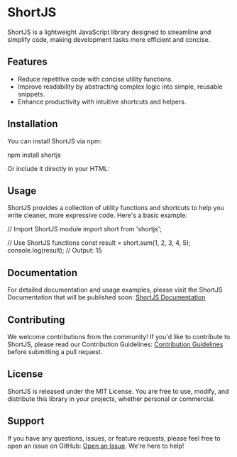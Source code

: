 # ShortJS

ShortJS is a lightweight JavaScript library designed to streamline and simplify code, making development tasks more efficient and concise.

## Features

- Reduce repetitive code with concise utility functions.
- Improve readability by abstracting complex logic into simple, reusable snippets.
- Enhance productivity with intuitive shortcuts and helpers.

## Installation

You can install ShortJS via npm:

npm install shortjs

Or include it directly in your HTML:

<script src="path/to/shortjs.min.js"></script>

## Usage

ShortJS provides a collection of utility functions and shortcuts to help you write cleaner, more expressive code. Here's a basic example:

// Import ShortJS module
import short from 'shortjs';

// Use ShortJS functions
const result = short.sum(1, 2, 3, 4, 5);
console.log(result); // Output: 15

## Documentation

For detailed documentation and usage examples, please visit the ShortJS Documentation that will be published soon: [ShortJS Documentation](https://shortjs-docs.example.com)

## Contributing

We welcome contributions from the community! If you'd like to contribute to ShortJS, please read our Contribution Guidelines: [Contribution Guidelines](CONTRIBUTING.md) before submitting a pull request.

## License

ShortJS is released under the MIT License. You are free to use, modify, and distribute this library in your projects, whether personal or commercial.

## Support

If you have any questions, issues, or feature requests, please feel free to open an issue on GitHub: [Open an Issue](https://github.com/AbdulHannan08128/shortjs/issues). We're here to help!

